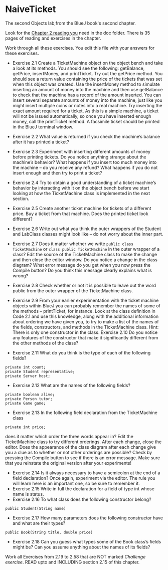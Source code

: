 # NaiveTicket

The second Objects lab,from the BlueJ book's second chapter.

Look for the [Chapter 2 reading you](./doc/BlueJ-objects-first-ch2.pdf) need in the doc folder. There is 35 pages of reading and exercises in the chapter.

Work through all these exercises. You edit this file with your answers for these exercises.

* Exercise 2.1 Create a TicketMachine object on the object bench and take a look
at its methods. You should see the following: getBalance, getPrice, insertMoney,
and printTicket. Try out the getPrice method. You should see a return value containing
the price of the tickets that was set when this object was created. Use the
insertMoney method to simulate inserting an amount of money into the machine and
then use getBalance to check that the machine has a record of the amount inserted.
You can insert several separate amounts of money into the machine, just like you might
insert multiple coins or notes into a real machine. Try inserting the exact amount
required for a ticket. As this is a simple machine, a ticket will not be issued automatically,
so once you have inserted enough money, call the printTicket method. A
facsimile ticket should be printed in the BlueJ terminal window.
* Exercise 2.2 What value is returned if you check the machine’s balance after it
has printed a ticket?
* Exercise 2.3 Experiment with inserting different amounts of money before printing
tickets. Do you notice anything strange about the machine’s behavior? What happens
if you insert too much money into the machine – do you receive any refund? What
happens if you do not insert enough and then try to print a ticket?
* Exercise 2.4 Try to obtain a good understanding of a ticket machine’s behavior by
interacting with it on the object bench before we start looking at how the
TicketMachine class is implemented in the next section.
* Exercise 2.5 Create another ticket machine for tickets of a different price. Buy a
ticket from that machine. Does the printed ticket look different?

* Exercise 2.6 Write out what you think the outer wrappers of the Student and
LabClass classes might look like – do not worry about the inner part.
* Exercise 2.7 Does it matter whether we write
`public class TicketMachine`
or
`class public TicketMachine`
in the outer wrapper of a class? Edit the source of the TicketMachine class to
make the change and then close the editor window. Do you notice a change in the
class diagram?
What error message do you get when you now press the Compile button? Do you think
this message clearly explains what is wrong?
* Exercise 2.8 Check whether or not it is possible to leave out the word public
from the outer wrapper of the TicketMachine class.

* Exercise 2.9 From your earlier experimentation with the ticket machine objects
within BlueJ you can probably remember the names of some of the methods –
printTicket, for instance. Look at the class definition in Code 2.1 and use this
knowledge, along with the additional information about ordering we have given you,
to try to make a list of the names of the fields, constructors, and methods in the
TicketMachine class. Hint: There is only one constructor in the class.
Exercise 2.10 Do you notice any features of the constructor that make it significantly
different from the other methods of the class?

* Exercise 2.11 What do you think is the type of each of the following fields?
```
private int count;
private Student representative;
private Server host;
```
* Exercise 2.12 What are the names of the following fields?
```
private boolean alive;
private Person tutor;
private Game game;
```
* Exercise 2.13 In the following field declaration from the TicketMachine class
```
private int price;
```
does it matter which order the three words appear in? Edit the TicketMachine class to
try different orderings. After each change, close the editor. Does the appearance of the
class diagram after each change give you a clue as to whether or not other orderings are
possible? Check by pressing the Compile button to see if there is an error message.
Make sure that you reinstate the original version after your experiments!
* Exercise 2.14 Is it always necessary to have a semicolon at the end of a field declaration?
Once again, experiment via the editor. The rule you will learn here is an
important one, so be sure to remember it.
* Exercise 2.15 Write in full the declaration for a field of type int whose name is
status.
* Exercise 2.16 To what class does the following constructor belong?
```
public Student(String name)
```
* Exercise 2.17 How many parameters does the following constructor have and what are their types?
```
public Book(String title, double price)
```
* Exercise 2.18 Can you guess what types some of the Book class’s fields might be? Can you assume anything about the names of its fields?

Work all Exercises from 2.19 to 2.58 that are NOT marked *Challenge exercise*.
READ upto and INCLUDING section 2.15 of this chapter.